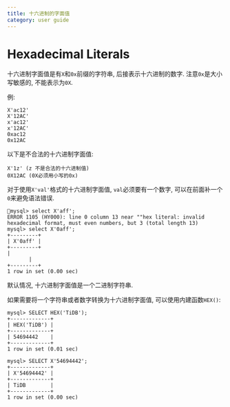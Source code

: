 ```yaml
---
title: 十六进制的字面值
category: user guide
---
```


# Hexadecimal Literals

十六进制字面值是有`X`和`0x`前缀的字符串, 后接表示十六进制的数字. 注意`0x`是大小写敏感的, 不能表示为`0X`.

例:

```
X'ac12'
X'12AC'
x'ac12'
x'12AC'
0xac12
0x12AC
```

以下是不合法的十六进制字面值:

```
X'1z' (z 不是合法的十六进制值)
0X12AC (0X必须用小写的0x)
```

对于使用`X'val'`格式的十六进制字面值, `val`必须要有一个数字, 可以在前面补一个`0`来避免语法错误.

```
mysql> select X'aff';
ERROR 1105 (HY000): line 0 column 13 near ""hex literal: invalid hexadecimal format, must even numbers, but 3 (total length 13)
mysql> select X'0aff';
+---------+
| X'0aff' |
+---------+
|
       |
+---------+
1 row in set (0.00 sec)
```

默认情况, 十六进制字面值是一个二进制字符串.

如果需要将一个字符串或者数字转换为十六进制字面值, 可以使用内建函数`HEX()`:

```
mysql> SELECT HEX('TiDB');
+-------------+
| HEX('TiDB') |
+-------------+
| 54694442    |
+-------------+
1 row in set (0.01 sec)

mysql> SELECT X'54694442';
+-------------+
| X'54694442' |
+-------------+
| TiDB        |
+-------------+
1 row in set (0.00 sec)
```